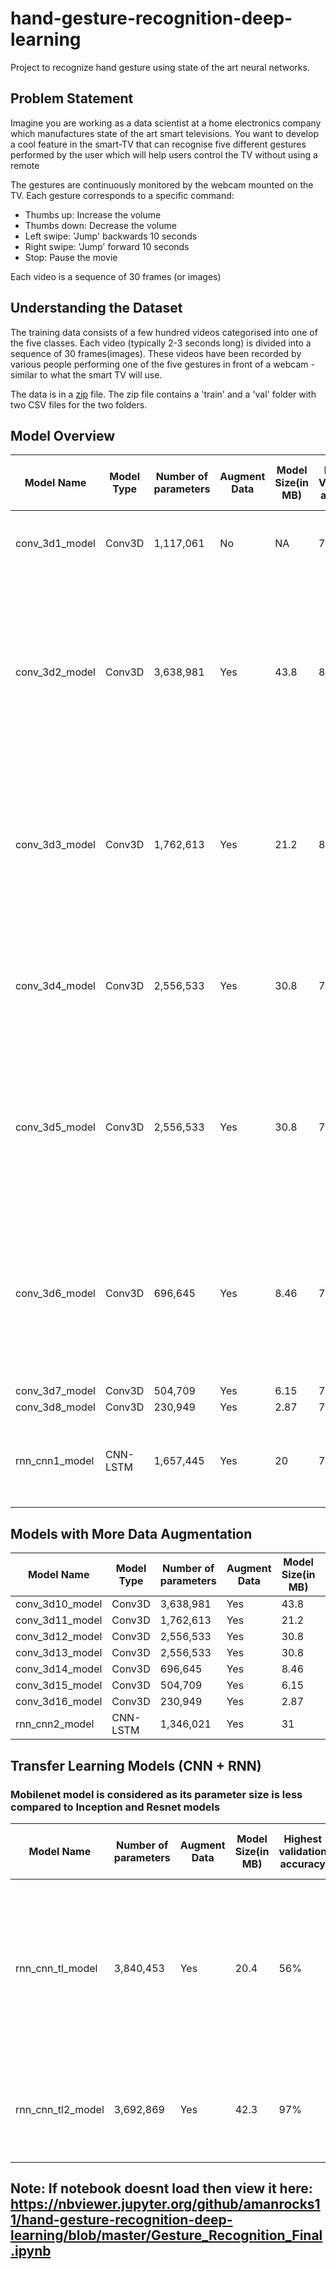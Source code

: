 # hand-gesture-recognition-deep-learning
Project to recognize  hand gesture using state of the art neural networks.


## Problem Statement
Imagine you are working as a data scientist at a home electronics company which manufactures state of the art smart televisions. You want to develop a cool feature in the smart-TV that can recognise five different gestures performed by the user which will help users control the TV without using a remote

The gestures are continuously monitored by the webcam mounted on the TV. Each gesture corresponds to a specific command:

- Thumbs up:  Increase the volume
- Thumbs down: Decrease the volume
- Left swipe: 'Jump' backwards 10 seconds
- Right swipe: 'Jump' forward 10 seconds  
- Stop: Pause the movie

Each video is a sequence of 30 frames (or images)

## Understanding the Dataset
The training data consists of a few hundred videos categorised into one of the five classes. Each video (typically 2-3 seconds long) is divided into a sequence of 30 frames(images). These videos have been recorded by various people performing one of the five gestures in front of a webcam - similar to what the smart TV will use. 

The data is in a [zip](https://drive.google.com/uc?id=1ehyrYBQ5rbQQe6yL4XbLWe3FMvuVUGiL) file. The zip file contains a 'train' and a 'val' folder with two CSV files for the two folders.

## Model Overview

| Model Name     | Model Type | Number of parameters | Augment Data | Model Size(in MB) | Highest Validation accuracy | Corres-ponding Training accuracy | Observations                                                                                                                                                               |
|----------------|------------|----------------------|--------------|-------------------|-----------------------------|----------------------------------|----------------------------------------------------------------------------------------------------------------------------------------------------------------------------|
| conv_3d1_model | Conv3D     | 1,117,061            | No           | NA                | 78%                         | 99%                              | Model is over-fitting. Augment data using cropping                                                                                                                         |
| conv_3d2_model | Conv3D     | 3,638,981            | Yes          | 43.8              | 85%                         | 91%                              | Model is not over-fitting. Next we will try to reduce the parameter size. Moreover since we see minor oscillations in loss, let's try lowering the learning rate to 0.0002 |
| conv_3d3_model | Conv3D     | 1,762,613            | Yes          | 21.2              | 85%                         | 83%                              | Model has stable results .Also we were able to reduce the parameter size by half. Let's trying adding more layers at the same level of abstractions                        |
| conv_3d4_model | Conv3D     | 2,556,533            | Yes          | 30.8              | 76%                         | 89%                              | With more layers added model is over-fitting. Let's try adding dropouts at the convolution layers                                                                          |
| conv_3d5_model | Conv3D     | 2,556,533            | Yes          | 30.8              | 70%                         | 89%                              | Adding dropouts has further reduced validation accuracy as its not to learn  generalizable features and its further over-fitting                                           |
| conv_3d6_model | Conv3D     | 696,645              | Yes          | 8.46              | 77%                         | 92%                              | Reducing the number of network parameters by reducing image resolution/ filter size and dense layer neurons. Comparably good validation accuracy                           |
| conv_3d7_model | Conv3D     | 504,709              | Yes          | 6.15              | 77%                         | 85%                              |                                                                                                                                                                            |
| conv_3d8_model | Conv3D     | 230,949              | Yes          | 2.87              | 78%                         | 86%                              |                                                                                                                                                                            |
| rnn_cnn1_model | CNN-LSTM   | 1,657,445            | Yes          | 20                | 75%                         | 92%                              | Model is over-fitting. Let’s try reducing the number of layers in next iteration                                                                                           |

## Models with More Data Augmentation

| Model Name      | Model Type | Number of parameters | Augment Data | Model Size(in MB) | Highest validation accuracy | Corresponding Training accuracy |
|-----------------|------------|----------------------|--------------|-------------------|-----------------------------|---------------------------------|
| conv_3d10_model | Conv3D     | 3,638,981            | Yes          | 43.8              | 86%                         | 86%                             |
| conv_3d11_model | Conv3D     | 1,762,613            | Yes          | 21.2              | 78 %                        | 79 %                            |
| conv_3d12_model | Conv3D     | 2,556,533            | Yes          | 30.8              | 81%                         | 84%                             |
| conv_3d13_model | Conv3D     | 2,556,533            | Yes          | 30.8              | 31%                         | 78%                             |
| conv_3d14_model | Conv3D     | 696,645              | Yes          | 8.46              | 77%                         | 87%                             |
| conv_3d15_model | Conv3D     | 504,709              | Yes          | 6.15              | 75%                         | 82%                             |
| conv_3d16_model | Conv3D     | 230,949              | Yes          | 2.87              | 76%                         | 77%                             |
| rnn_cnn2_model  | CNN-LSTM   | 1,346,021            | Yes          | 31                | 78%                         | 96%                             |

## Transfer Learning Models (CNN + RNN)
### Mobilenet model is considered as its parameter size is less compared to Inception and Resnet models

| Model Name        | Number of parameters | Augment Data | Model Size(in MB) | Highest validation accuracy | Corres-ponding Training accuracy | Observations                                                                                                                                     |
|-------------------|----------------------|--------------|-------------------|-----------------------------|----------------------------------|--------------------------------------------------------------------------------------------------------------------------------------------------|
| rnn_cnn_tl_model  | 3,840,453            | Yes          | 20.4              | 56%                         | 85%                              | For this experiment, Mobilenet layer weights are not trained. Validation accuracy is very poor. So let’s train mobilenet layer’s weights as well |
| rnn_cnn_tl2_model | 3,692,869            | Yes          | 42.3              | 97%                         | 99%                              | We get a better accuracy on training mobilenet layer’s weights as well.                                                                          |

## Note: If notebook doesnt load then view it here: https://nbviewer.jupyter.org/github/amanrocks11/hand-gesture-recognition-deep-learning/blob/master/Gesture_Recognition_Final.ipynb
